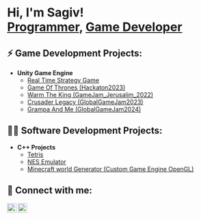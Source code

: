 <h1>Hi, I'm Sagiv! <br/><a href="https://github.com/Sagiv440">Programmer</a>, <a href="https://github.com/Sagiv440">Game Developer</a></h1>

<h2>⚡ Game Development Projects:</h2>

- <b>Unity Game Engine</b>
  - [Real Time Strategy Game](https://github.com/Sagiv440/Unity_Strategy)
  - [Game Of Thrones (Hackaton2023)](https://github.com/Sagiv440/Hackaton2023)
  - [Warm The King (GameJam_Jerusalim_2022)](https://github.com/Sagiv440/GameJam_Jerusalim_2022)
  - [Crusader Legacy (GlobalGameJam2023)](https://github.com/Sagiv440/GlobalGameJam2023)
  - [Grampa And Me (GlobalGameJam2024)](https://github.com/TechArtGeorgi/GGJ-2024-Haifa)
 
<h2>👨‍💻 Software Development Projects:</h2>

- <b>C++ Projects</b>
  - [Tetris](https://github.com/Sagiv440/Tetris)
  - [NES Emulator](https://github.com/Sagiv440/NES_emulator)
  - [Minecraft world Generator (Custom Game Engine OpenGL)](https://github.com/Sagiv440/Minecraft-World-Generator)

<h2> 🤳 Connect with me:</h2>

[<img align="left" alt="SagivReuben | LinkedIn" width="22px" src="https://cdn.jsdelivr.net/npm/simple-icons@3.13.0/icons/facebook.svg" />][facebook]
[<img align="left" alt="SagivReuben | LinkedIn" width="22px" src="https://cdn.jsdelivr.net/npm/simple-icons@v3/icons/linkedin.svg" />][linkedin]

[facebook]: https://www.facebook.com/sagiv.reuben/
[linkedin]: https://www.linkedin.com/in/sagiv-reuben-1264341b9/

<!--
**joshmadakor1/joshmadakor1** is a ✨ _special_ ✨ repository because its `README.md` (this file) appears on your GitHub profile.

Here are some ideas to get you started:

- 🔭 I’m currently working on ...
- 🌱 I’m currently learning ...
- 👯 I’m looking to collaborate on ...
- 🤔 I’m looking for help with ...
- 💬 Ask me about ...
- 📫 How to reach me: ...
- 😄 Pronouns: ...
- ⚡ Fun fact: ...
-->

